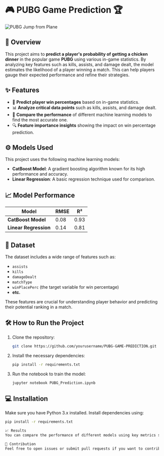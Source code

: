 # 🎮 PUBG Game Prediction 🏆

![PUBG Jump from Plane](https://w0.peakpx.com/wallpaper/505/66/HD-wallpaper-pubg-jump-from-plane-pubg-playerunknowns-battlegrounds-2018-games-games-thumbnail.jpg)

## 🚀 Overview
This project aims to **predict a player's probability of getting a chicken dinner** in the popular game **PUBG** using various in-game statistics. By analyzing key features such as kills, assists, and damage dealt, the model estimates the likelihood of a player winning a match. This can help players gauge their expected performance and refine their strategies.
## ✨ Features
- 🧠 **Predict player win percentages** based on in-game statistics.
- 📊 **Analyze critical data points** such as kills, assists, and damage dealt.
- 🤖 **Compare the performance** of different machine learning models to find the most accurate one.
- 🔍 **Feature importance insights** showing the impact on win percentage prediction.

## ⚙️ Models Used
This project uses the following machine learning models:
- **CatBoost Model**: A gradient boosting algorithm known for its high performance and accuracy.
- **Linear Regression**: A basic regression technique used for comparison.

## 📈 Model Performance
| Model                | RMSE  | R²    |
|----------------------|-------|-------|
| **CatBoost Model**   | 0.08  | 0.93  |
| **Linear Regression** | 0.14  | 0.81  |

## 📂 Dataset
The dataset includes a wide range of features such as:
- `assists`
- `kills`
- `damageDealt`
- `matchType`
- `winPlacePerc` (the target variable for win percentage)
- **etc.**

These features are crucial for understanding player behavior and predicting their potential ranking in a match.

## 🛠️ How to Run the Project
1. Clone the repository:
    ```bash
    git clone https://github.com/yourusername/PUBG-GAME-PREDICTION.git
    ```
2. Install the necessary dependencies:
    ```bash
    pip install -r requirements.txt
    ```
3. Run the notebook to train the model:
    ```bash
    jupyter notebook PUBG_Prediction.ipynb
    ```

## 💻 Installation
Make sure you have Python 3.x installed. Install dependencies using:
```bash
pip install -r requirements.txt

📈 Results
You can compare the performance of different models using key metrics such as RMSE and R². The CatBoost model demonstrates higher accuracy for predicting win percentages compared to Linear Regression.

🤝 Contribution
Feel free to open issues or submit pull requests if you want to contribute to this project.
